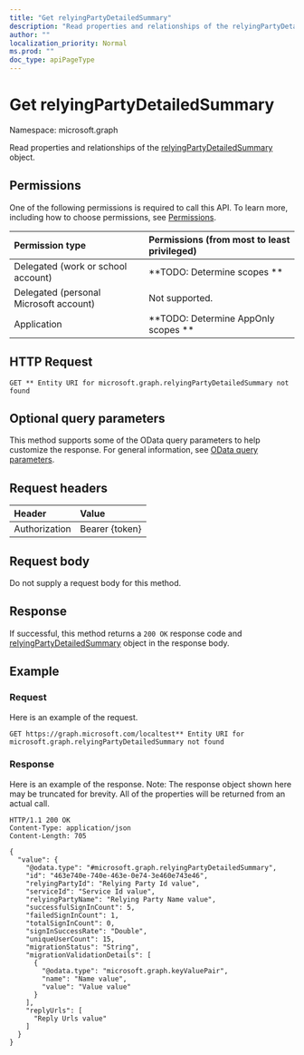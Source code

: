 ```yaml
---
title: "Get relyingPartyDetailedSummary"
description: "Read properties and relationships of the relyingPartyDetailedSummary object."
author: ""
localization_priority: Normal
ms.prod: ""
doc_type: apiPageType
---
```


# Get relyingPartyDetailedSummary

Namespace: microsoft.graph

Read properties and relationships of the [relyingPartyDetailedSummary](../resources/relyingpartydetailedsummary.md) object.

## Permissions
One of the following permissions is required to call this API. To learn more, including how to choose permissions, see [Permissions](/concepts/permissions-reference.md).

|Permission type|Permissions (from most to least privileged)|
|:---|:---|
|Delegated (work or school account)|**TODO: Determine scopes **|
|Delegated (personal Microsoft account)|Not supported.|
|Application|**TODO: Determine AppOnly scopes **|

## HTTP Request
<!-- {
  "blockType": "ignored"
}
-->
``` http
GET ** Entity URI for microsoft.graph.relyingPartyDetailedSummary not found
```

## Optional query parameters
This method supports some of the OData query parameters to help customize the response. For general information, see [OData query parameters](/graph/query-parameters).

## Request headers
|Header|Value|
|:---|:---|
|Authorization|Bearer {token}|

## Request body
Do not supply a request body for this method.

## Response
If successful, this method returns a `200 OK` response code and [relyingPartyDetailedSummary](../resources/relyingpartydetailedsummary.md) object in the response body.

## Example

### Request
Here is an example of the request.
<!-- {
  "blockType": "request",
  "name": "get_relyingpartydetailedsummary"
}
-->
``` http
GET https://graph.microsoft.com/localtest** Entity URI for microsoft.graph.relyingPartyDetailedSummary not found
```

### Response
Here is an example of the response. Note: The response object shown here may be truncated for brevity. All of the properties will be returned from an actual call.
<!-- {
  "blockType": "response",
  "truncated": true,
  "@odata.type": "microsoft.graph.relyingPartyDetailedSummary"
}
-->
``` http
HTTP/1.1 200 OK
Content-Type: application/json
Content-Length: 705

{
  "value": {
    "@odata.type": "#microsoft.graph.relyingPartyDetailedSummary",
    "id": "463e740e-740e-463e-0e74-3e460e743e46",
    "relyingPartyId": "Relying Party Id value",
    "serviceId": "Service Id value",
    "relyingPartyName": "Relying Party Name value",
    "successfulSignInCount": 5,
    "failedSignInCount": 1,
    "totalSignInCount": 0,
    "signInSuccessRate": "Double",
    "uniqueUserCount": 15,
    "migrationStatus": "String",
    "migrationValidationDetails": [
      {
        "@odata.type": "microsoft.graph.keyValuePair",
        "name": "Name value",
        "value": "Value value"
      }
    ],
    "replyUrls": [
      "Reply Urls value"
    ]
  }
}
```

